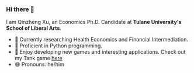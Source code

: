 ### Hi there 👋

I am Qinzheng Xu, an Economics Ph.D. Candidate at **Tulane University's School of Liberal Arts**. 

- 🔭 Currently researching Health Economics and Financial Intermediation.
- 🌱 Proficient in Python programming. 
- 🚀 Enjoy developing new games and interesting applications. Check out my Tank game [here](https://github.com/xu000112-bit/Tank-War) 
- 😄 Pronouns: he/him


<!--
**xu000112-bit/xu000112-bit** is a ✨ _special_ ✨ repository because its `README.md` (this file) appears on your GitHub profile.

Here are some ideas to get you started:

- 🔭 I’m currently working on ...
- 🌱 I’m currently learning ...
- 👯 I’m looking to collaborate on ...
- 🤔 I’m looking for help with ...
- 💬 Ask me about ...
- 📫 How to reach me: ...
- 😄 Pronouns: ...
- ⚡ Fun fact: ...
-->
